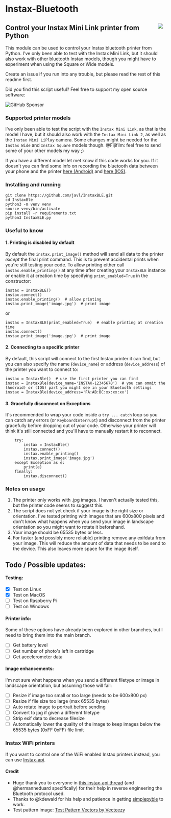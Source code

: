 # Instax-Bluetooth

<img align="right" style="margin:10px" src="https://github.com/javl/InstaxBLE/blob/main/instax-ble.gif?raw=true">

## Control your Instax Mini Link printer from Python

This module can be used to control your Instax bluetooth printer from Python. I've only been able to test with the Instax Mini Link, but it should also work with other bluetooth Instax models, though you might have to experiment when using the Square or Wide models.

Create an issue if you run into any trouble, but please read the rest of this readme first.

Did you find this script useful? Feel free to support my open source software:

![GitHub Sponsor](https://img.shields.io/github/sponsors/javl?label=Sponsor&logo=GitHub)

### Supported printer models
I've only been able to test the script with the `Instax Mini Link`, as that is the model I have, but it should also work with the `Instax Mini Link 2`, as well as the `Instax Mini LiPlay` camera. Some changes might be needed for the `Instax Wide` and `Instax Square` models though. @Fijifilm: feel free to send some of your other models my way ;)

If you have a different model let met know if this code works for you. If it doesn't you can find some info on recording the bluetooth data between your phone and the printer [here (Android)](https://github.com/javl/InstaxBLE/issues/4#issuecomment-1484123671) and [here (IOS)](https://github.com/jpwsutton/instax_api/issues/21#issuecomment-751651250).


### Installing and running

    git clone https://github.com/javl/InstaxBLE.git
    cd InstaxBle
    python3 -m venv venv
    source venv/bin/activate
    pip install -r requirements.txt
    python3 InstaxBLE.py


### Useful to know

#### 1. Printing is disabled by default
By default the `instax.print_image()` method will send all data to the printer _except_ the final print command. This is to prevent accidental prints when you're still testing your code. To allow printing either call `instax.enable_printing()` at any time after creating your `InstaxBLE` instance or enable it at creation time by specifying `print_enabled=True` in the constructor:

    instax = InstaxBLE()
    instax.connect()
    instax.enable_printing()  # allow printing
    instax.print_image('image.jpg')  # print image

or

    instax = InstaxBLE(print_enabled=True)  # enable printing at creation time
    instax.connect()
    instax.print_image('image.jpg')  # print image

#### 2. Connecting to a specific printer

By default, this script will connect to the first Instax printer it can find, but you can also specify the name (`device_name`) or address (`device_address`) of the printer you want to connect to:

    instax = InstaxBle()  # use the first printer you can find
    instax = InstaxBle(device_name='INSTAX-12345678')  # you can ommit the (Android) or (IOS) part you might see in your Bluetooth settings
    instax = InstaxBle(device_address='FA:AB:BC:xx:xx:xx')

#### 3. Gracefully disconnect on Exceptions

It's recommended to wrap your code inside a `try ... catch` loop so you can catch any errors (or `KeyboardInterrupt`) and disconnect from the printer gracefully before dropping out of your code. Otherwise your printer will think it's still connected and you'll have to manually restart it to reconnect.

        try:
            instax = InstaxBle()
            instax.connect()
            instax.enable_printing()
            instax.print_image('image.jpg')
        except Exception as e:
            print(e)
        finally:
            instax.disconnect()

### Notes on usage

1. The printer only works with .jpg images. I haven't actually tested this, but the printer code seems to suggest this.
2. The script does not yet check if your image is the right size or orientation. I've tested printing with images that are 600x800 pixels and don't know what happens when you send your image in landscape orientation so you might want to rotate it beforehand.
3. Your image should be 65535 bytes or less.
4. For faster (and possibly more reliable) printing remove any exifdata from your image. This will reduce the amount of data that needs to be send to the device. This also leaves more space for the image itself.

## Todo / Possible updates:

#### Testing:
- [x] Test on Linux
- [x] Test on MacOS
- [ ] Test on Raspberry Pi
- [ ] Test on Windows

#### Printer info:
Some of these options have already been explored in other branches, but I need to bring them into the main branch.
- [ ] Get battery level
- [ ] Get number of photo's left in cartridge
- [ ] Get accelerometer data

#### Image enhancements:
I'm not sure what happens when you send a different filetype or image in landscape orientation, but assuming those will fail:
- [ ] Resize if image too small or too large (needs to be 600x800 px)
- [ ] Resize if file size too large (max 65535 bytes)
- [ ] Auto rotate image to portrait before sending
- [ ] Convert to jpg if given a different filetype
- [ ] Strip exif data to decrease filesize
- [ ] Automatically lower the quality of the image to keep images below the 65535 bytes (0xFF 0xFF) file limit

### Instax WiFi printers
If you want to control one of the WiFi enabled Instax printers instead, you can use [Instax-api](https://github.com/jpwsutton/instax_api).

#### Credit
* Huge thank you to everyone in [this instax-api thread](https://github.com/jpwsutton/instax_api/issues/21#issuecomment-1352639100) (and @hermanneduard specifically) for their help in reverse engineering the Bluetooth protocol used.
* Thanks to @kdewald for his help and patience in getting [simplepyble](https://pypi.org/project/simplepyble/) to work.
* Test pattern image: [Test Pattern Vectors by Vecteezy](https://www.vecteezy.com/free-vector/test-pattern)
